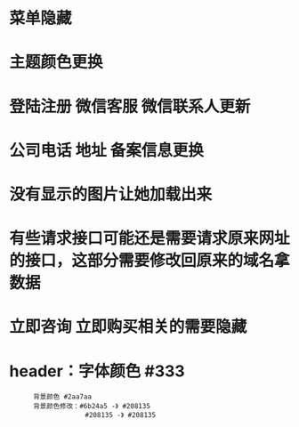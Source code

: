 <!--
 * @Descripttion: 
 * @version: 
 * @Author: wenchao.chai
 * @Date: 2021-03-25 12:35:18
 * @LastEditors: wenchao.chai
 * @LastEditTime: 2021-03-25 13:56:41
-->
# 菜单隐藏
# 主题颜色更换
# 登陆注册 微信客服 微信联系人更新
# 公司电话 地址 备案信息更换
# 没有显示的图片让她加载出来
# 有些请求接口可能还是需要请求原来网址的接口，这部分需要修改回原来的域名拿数据
# 立即咨询 立即购买相关的需要隐藏

# header：字体颜色 #333
          背景颜色 #2aa7aa
          背景颜色修改：#6b24a5 -》 #208135
                       #208135 -》 #208135